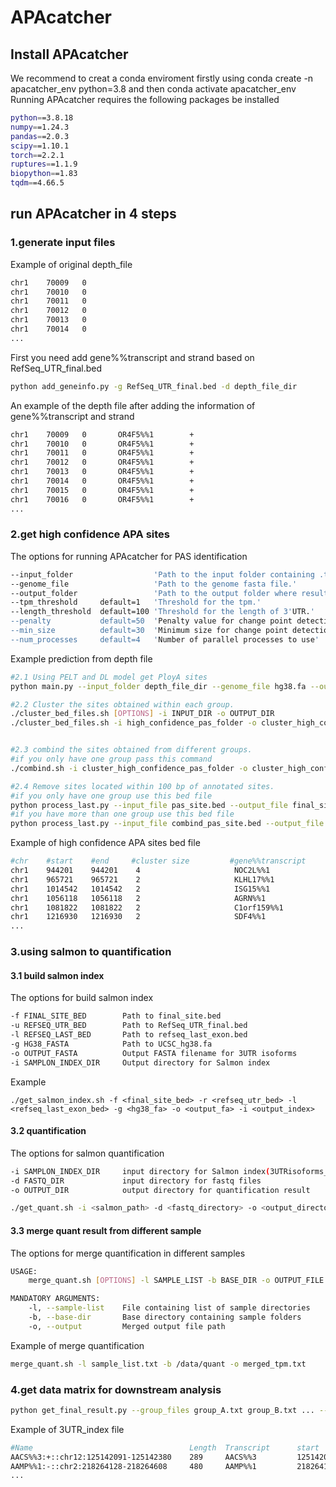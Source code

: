 # APAcatcher

## Install APAcatcher
We recommend to creat a conda enviroment firstly using conda create -n apacatcher_env python=3.8 and then conda activate apacatcher_env
Running APAcatcher requires the following packages be installed
```bash
python==3.8.18
numpy==1.24.3
pandas==2.0.3
scipy==1.10.1
torch==2.2.1
ruptures==1.1.9
biopython==1.83
tqdm==4.66.5
```
## run APAcatcher in 4 steps
### 1.generate input files
Example of original depth_file
```bash
chr1    70009   0
chr1    70010   0
chr1    70011   0
chr1    70012   0
chr1    70013   0
chr1    70014   0
...
```
First you need add gene%%transcript and strand based on RefSeq_UTR_final.bed
```bash
python add_geneinfo.py -g RefSeq_UTR_final.bed -d depth_file_dir
```
An example of the depth file after adding the information of gene%%transcript and strand
```bash
chr1    70009   0       OR4F5%%1        +
chr1    70010   0       OR4F5%%1        +
chr1    70011   0       OR4F5%%1        +
chr1    70012   0       OR4F5%%1        +
chr1    70013   0       OR4F5%%1        +
chr1    70014   0       OR4F5%%1        +
chr1    70015   0       OR4F5%%1        +
chr1    70016   0       OR4F5%%1        +
...
```
### 2.get high confidence APA sites
The options for running APAcatcher for PAS identification
```bash
--input_folder                  'Path to the input folder containing .txt files.'
--genome_file                   'Path to the genome fasta file.'
--output_folder                 'Path to the output folder where results will be saved.'
--tpm_threshold     default=1   'Threshold for the tpm.'
--length_threshold  default=100 'Threshold for the length of 3'UTR.'
--penalty           default=50  'Penalty value for change point detection.'
--min_size          default=30  'Minimum size for change point detection.'
--num_processes     default=4   'Number of parallel processes to use'
```
Example prediction from depth file
```bash
#2.1 Using PELT and DL model get PloyA sites
python main.py --input_folder depth_file_dir --genome_file hg38.fa --output_folder high_confidence_pas_folder

#2.2 Cluster the sites obtained within each group.
./cluster_bed_files.sh [OPTIONS] -i INPUT_DIR -o OUTPUT_DIR
./cluster_bed_files.sh -i high_confidence_pas_folder -o cluster_high_confidence_pas_folder


#2.3 combind the sites obtained from different groups.
#if you only have one group pass this command
./combind.sh -i cluster_high_confidence_pas_folder -o cluster_high_confidence_pas_folder/combind

#2.4 Remove sites located within 100 bp of annotated sites.
#if you only have one group use this bed file
python process_last.py --input_file pas_site.bed --output_file final_site_for_quantification.bed
#if you have more than one group use this bed file
python process_last.py --input_file combind_pas_site.bed --output_file final_site_for_quantification.bed

```
Example of high confidence APA sites bed file
```bash
#chr    #start    #end     #cluster size         #gene%%transcript     #strand
chr1    944201    944201    4                     NOC2L%%1              -
chr1    965721    965721    2                     KLHL17%%1             +
chr1    1014542   1014542   2                     ISG15%%1              +
chr1    1056118   1056118   2                     AGRN%%1               +
chr1    1081822   1081822   2                     C1orf159%%1           -
chr1    1216930   1216930   2                     SDF4%%1               -
...
```
### 3.using salmon to quantification
#### 3.1 build salmon index
The options for build salmon index
```bash
-f FINAL_SITE_BED        Path to final_site.bed
-u REFSEQ_UTR_BED        Path to RefSeq_UTR_final.bed
-l REFSEQ_LAST_BED       Path to refseq_last_exon.bed
-g HG38_FASTA            Path to UCSC_hg38.fa
-o OUTPUT_FASTA          Output FASTA filename for 3UTR isoforms
-i SAMPLON_INDEX_DIR     Output directory for Salmon index
```
Example
```
./get_salmon_index.sh -f <final_site_bed> -r <refseq_utr_bed> -l <refseq_last_exon_bed> -g <hg38_fa> -o <output_fa> -i <output_index>
```
#### 3.2 quantification
The options for salmon quantification

```bash
-i SAMPLON_INDEX_DIR     input directory for Salmon index(3UTRisoforms_library)
-d FASTQ_DIR             input directory for fastq files
-o OUTPUT_DIR            output directory for quantification result
```

```bash
./get_quant.sh -i <salmon_path> -d <fastq_directory> -o <output_directory>
```

#### 3.3 merge quant result from different sample
The options for merge quantification in different samples
```bash
USAGE:
    merge_quant.sh [OPTIONS] -l SAMPLE_LIST -b BASE_DIR -o OUTPUT_FILE

MANDATORY ARGUMENTS:
    -l, --sample-list    File containing list of sample directories
    -b, --base-dir       Base directory containing sample folders
    -o, --output         Merged output file path
```
Example of merge quantification
```bash
merge_quant.sh -l sample_list.txt -b /data/quant -o merged_tpm.txt
```
### 4.get data matrix for downstream analysis
```bash
python get_final_result.py --group_files group_A.txt group_B.txt ... --merge_file final_quant_result.txt --output_dir final_result 
```
Example of 3UTR_index file
```bash
#Name                                   Length  Transcript      start           end           strand    sample1_indexUTR        sample2_indexUTR          sample3_indexUTR
AACS%%3:+::chr12:125142091-125142380    289     AACS%%3         125142091       125142380     +         0.6331098039907349      0.8141000731552296        0.6945178987151257
AAMP%%1:-::chr2:218264128-218264608     480     AAMP%%1         218264128       218264608     -         0.9140432121116838      0.9762385375962184        0.9821115355165274
...
```
